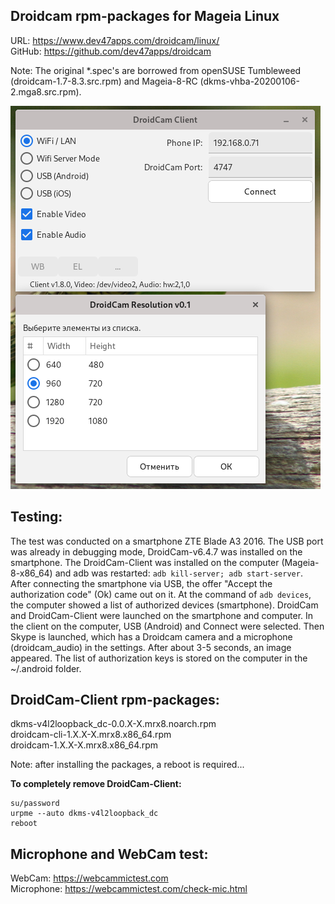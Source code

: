 Droidcam rpm-packages for Mageia Linux
---
URL: https://www.dev47apps.com/droidcam/linux/  
GitHub: https://github.com/dev47apps/droidcam  

Note: The original *.spec's are borrowed from openSUSE Tumbleweed (droidcam-1.7-8.3.src.rpm) and Mageia-8-RC (dkms-vhba-20200106-2.mga8.src.rpm).

![](https://github.com/AKotov-dev/droidcam-rpm/blob/main/scripts/screenshots/screenshot.png)

Testing:
---
The test was conducted on a smartphone ZTE Blade A3 2016. The USB port was already in debugging mode, DroidCam-v6.4.7 was installed on the smartphone. The DroidCam-Client was installed on the computer (Mageia-8-x86_64) and adb was restarted: `adb kill-server; adb start-server`. After connecting the smartphone via USB, the offer "Accept the authorization code" (Ok) came out on it. At the command of `adb devices`, the computer showed a list of authorized devices (smartphone). DroidCam and DroidCam-Client were launched on the smartphone and computer. In the client on the computer, USB (Android) and Connect were selected. Then Skype is launched, which has a Droidcam camera and a microphone (droidcam_audio) in the settings. After about 3-5 seconds, an image appeared. The list of authorization keys is stored on the computer in the ~/.android folder.

DroidCam-Client rpm-packages:
---
dkms-v4l2loopback_dc-0.0.X-X.mrx8.noarch.rpm  
droidcam-cli-1.X.X-X.mrx8.x86_64.rpm  
droidcam-1.X.X-X.mrx8.x86_64.rpm  

Note: after installing the packages, a reboot is required...  

**To completely remove DroidCam-Client:**
```
su/password
urpme --auto dkms-v4l2loopback_dc
reboot
```
Microphone and WebCam test:
---
WebCam: https://webcammictest.com  
Microphone: https://webcammictest.com/check-mic.html


